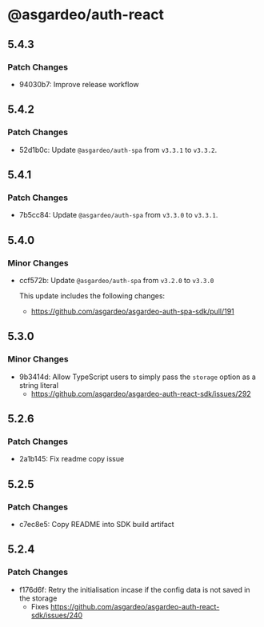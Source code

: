 # @asgardeo/auth-react

## 5.4.3

### Patch Changes

- 94030b7: Improve release workflow

## 5.4.2

### Patch Changes

- 52d1b0c: Update `@asgardeo/auth-spa` from `v3.3.1` to `v3.3.2`.

## 5.4.1

### Patch Changes

- 7b5cc84: Update `@asgardeo/auth-spa` from `v3.3.0` to `v3.3.1`.

## 5.4.0

### Minor Changes

- ccf572b: Update `@asgardeo/auth-spa` from `v3.2.0` to `v3.3.0`

  This update includes the following changes:

  - https://github.com/asgardeo/asgardeo-auth-spa-sdk/pull/191

## 5.3.0

### Minor Changes

- 9b3414d: Allow TypeScript users to simply pass the `storage` option as a string literal
  - https://github.com/asgardeo/asgardeo-auth-react-sdk/issues/292

## 5.2.6

### Patch Changes

- 2a1b145: Fix readme copy issue

## 5.2.5

### Patch Changes

- c7ec8e5: Copy README into SDK build artifact

## 5.2.4

### Patch Changes

- f176d6f: Retry the initialisation incase if the config data is not saved in the storage
  - Fixes https://github.com/asgardeo/asgardeo-auth-react-sdk/issues/240
